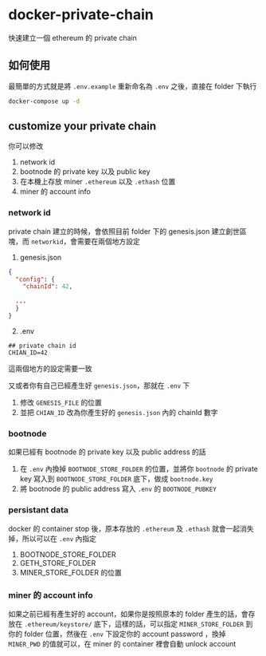 # docker-private-chain
快速建立一個 ethereum 的 private chain

## 如何使用
最簡單的方式就是將 `.env.example` 重新命名為 `.env` 之後，直接在 folder 下執行

```sh
docker-compose up -d
```

## customize your private chain
你可以修改
1. network id
2. bootnode 的 private key 以及 public key
3. 在本機上存放 miner `.ethereum` 以及 `.ethash` 位置
4. miner 的 account info

### network id
private chain 建立的時候，會依照目前 folder 下的 genesis.json 建立創世區塊，而 `networkid`，會需要在兩個地方設定

1. genesis.json
```json
{
  "config": {
    "chainId": 42,

  ...
  }
}
```

2. .env
```
## private chain id
CHIAN_ID=42
```
這兩個地方的設定需要一致

又或者你有自己已經產生好 `genesis.json`，那就在 `.env` 下
1. 修改 `GENESIS_FILE` 的位置
2. 並把 `CHIAN_ID` 改為你產生好的 `genesis.json` 內的 chainId 數字

### bootnode
如果已經有 bootnode 的 private key 以及 public address 的話
1. 在 `.env` 內換掉 `BOOTNODE_STORE_FOLDER` 的位置，並將你 `bootnode` 的 private key 寫入到 `BOOTNODE_STORE_FOLDER` 底下，做成 `bootnode.key`
2. 將 bootnode 的 public address 寫入 `.env` 的 `BOOTNODE_PUBKEY`

### persistant data
docker 的 container stop 後，原本存放的 `.ethereum` 及 `.ethash` 就會一起消失掉，所以可以在 `.env` 內指定
1. BOOTNODE_STORE_FOLDER
2. GETH_STORE_FOLDER
3. MINER_STORE_FOLDER
的位置

### miner 的 account info
如果之前已經有產生好的 account，如果你是按照原本的 folder 產生的話，會存放在 `.ethereum/keystore/` 底下，這樣的話，可以指定 `MINER_STORE_FOLDER` 到你的 folder 位置，然後在 `.env` 下設定你的 account password ，換掉 `MINER_PWD` 的值就可以，在 miner 的 container 裡會自動 unlock account